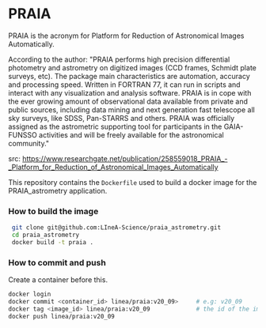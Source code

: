 # PRAIA

PRAIA is the acronym for Platform for Reduction of Astronomical Images Automatically.

According to the author:
"PRAIA performs high precision differential photometry and astrometry on digitized images (CCD frames, Schmidt plate surveys, etc). The package main characteristics are automation, accuracy and processing speed. Written in FORTRAN 77, it can run in scripts and interact with any visualization and analysis software. PRAIA is in cope with the ever growing amount of observational data available from private and public sources, including data mining and next generation fast telescope all sky surveys, like SDSS, Pan-STARRS and others. PRAIA was officially assigned as the astrometric supporting tool for participants in the GAIA-FUNSSO activities and will be freely available for the astronomical community."

src: https://www.researchgate.net/publication/258559018_PRAIA_-_Platform_for_Reduction_of_Astronomical_Images_Automatically

This repository contains the `Dockerfile` used to build a docker image for the PRAIA_astrometry application.

### How to build the image

```sh
 git clone git@github.com:LIneA-Science/praia_astrometry.git
 cd praia_astrometry
 docker build -t praia .
```

### How to commit and push

Create a container before this.

 ```sh
 docker login
 docker commit <container_id> linea/praia:v20_09>     # e.g: v20_09
 docker tag <image_id> linea/praia:v20_09             # the id of the image created before
 docker push linea/praia:v20_09  
 ```
